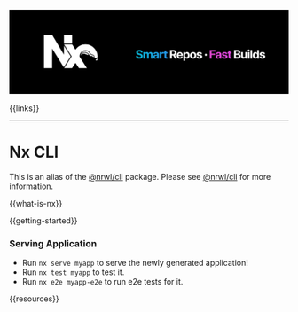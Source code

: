<p style="text-align: center;"><img src="https://raw.githubusercontent.com/nrwl/nx/master/images/nx.png" width="600" alt="Nx - Powerful and Extensible Build Framework"></p>

{{links}}

<hr>

# Nx CLI

This is an alias of the [@nrwl/cli](https://www.npmjs.com/package/@nrwl/cli) package. Please see [@nrwl/cli](https://www.npmjs.com/package/@nrwl/cli) for more information.

{{what-is-nx}}

{{getting-started}}

### Serving Application

- Run `nx serve myapp` to serve the newly generated application!
- Run `nx test myapp` to test it.
- Run `nx e2e myapp-e2e` to run e2e tests for it.

{{resources}}
